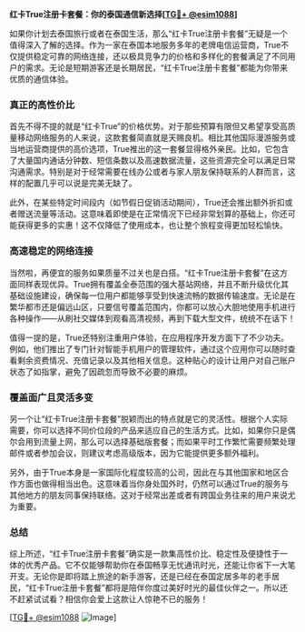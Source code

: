 **红卡True注册卡套餐：你的泰国通信新选择[[TG💪+ @esim1088](https://t.me/s/esim1088)]**

如果你计划去泰国旅行或者在泰国生活，那么“红卡True注册卡套餐”无疑是一个值得深入了解的选择。作为一家在泰国本地服务多年的老牌电信运营商，True不仅提供稳定可靠的网络连接，还以极具竞争力的价格和多样化的套餐满足了不同用户的需求。无论是短期游客还是长期居民，“红卡True注册卡套餐”都能为你带来优质的通信体验。

### 真正的高性价比

首先不得不提的就是“红卡True”的价格优势。对于那些预算有限但又希望享受高质量移动网络服务的人来说，这款套餐简直就是天赐良机。相比其他国际漫游服务或当地运营商提供的高价选项，True推出的这一套餐显得格外亲民。比如，它包含了大量国内通话分钟数、短信条数以及高速数据流量，这些资源完全可以满足日常沟通需求。特别是对于经常需要在线办公或者与家人朋友保持联系的人群而言，这样的配置几乎可以说是完美无缺了。

此外，在某些特定时间段内（如节假日促销活动期间），True还会推出额外折扣或者赠送流量等活动。这意味着即使是在正常情况下已经非常划算的基础上，你还可能获得更多的实惠！这不仅降低了使用成本，也让整个旅程变得更加轻松愉快。

### 高速稳定的网络连接

当然啦，再便宜的服务如果质量不过关也是白搭。“红卡True注册卡套餐”在这方面同样表现优异。True拥有覆盖全泰范围的强大基站网络，并且不断升级优化其基础设施建设，确保每一位用户都能够享受到快速流畅的数据传输速度。无论是在繁华都市还是偏远山区，只要信号覆盖范围内，你都可以放心大胆地使用手机进行各种操作——从刷社交媒体到观看高清视频，再到下载大型文件，统统不在话下！

值得一提的是，True还特别注重用户体验，在应用程序开发方面下了不少功夫。例如，他们推出了专门针对智能手机用户的管理软件，通过这个应用你可以随时查看剩余资费情况、充值记录以及其他相关信息。这种贴心的设计让用户对自己账户状态了如指掌，避免了因疏忽而导致不必要的麻烦。

### 覆盖面广且灵活多变

另一个让“红卡True注册卡套餐”脱颖而出的特点就是它的灵活性。根据个人实际需要，你可以选择不同价位段的产品来适应自己的生活方式。比如，如果你只是偶尔会用到流量上网，那么可以选择基础版套餐；而如果平时工作繁忙需要频繁处理邮件或者参加会议，则建议考虑高级版本，因为它能提供更多额外福利。

另外，由于True本身是一家国际化程度较高的公司，因此在与其他国家和地区合作方面也做得相当出色。这意味着当你身处国外时，仍然可以通过True的服务与其他地方的朋友同事保持联络。这对于经常出差或者有跨国业务往来的用户来说尤为重要。

### 总结

综上所述，“红卡True注册卡套餐”确实是一款集高性价比、稳定性及便捷性于一体的优秀产品。它不仅能够帮助你在泰国畅享无忧通讯时光，还能让你省下一大笔开支。无论你是即将踏上旅途的新手游客，还是已经在泰国定居多年的老手居民，“红卡True注册卡套餐”都将是陪伴你度过美好时光的最佳伙伴之一。所以还不赶紧试试看？相信你会爱上这款让人惊艳不已的服务！

[[TG💪+ @esim1088](https://t.me/s/esim1088) ![Image](https://i.postimg.cc/4NQfJmqS/Snipaste-2025-05-13-00-14-12.png)]